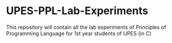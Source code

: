 # UPES-PPL-Lab-Experiments
This repository will contain all the lab experiments of Principles of Programming Language for 1st year students of UPES (in C)
